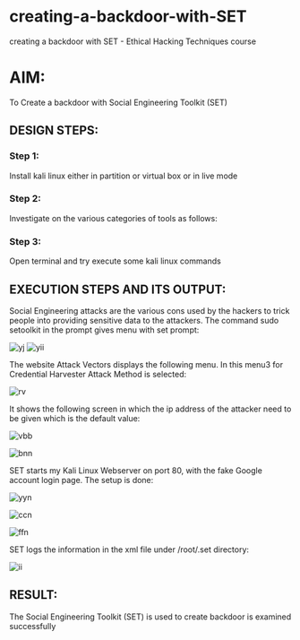 # creating-a-backdoor-with-SET
creating a backdoor with SET - Ethical Hacking Techniques course

# AIM:
To Create a backdoor with Social Engineering Toolkit (SET)

## DESIGN STEPS:

### Step 1:

Install kali linux either in partition or virtual box or in live mode


### Step 2:

Investigate on the various categories of tools as follows:

### Step 3:

Open terminal and try execute some kali linux commands

## EXECUTION STEPS AND ITS OUTPUT:
Social Engineering attacks are the various cons used by the hackers to trick people into providing sensitive data to the attackers. 
The command sudo setoolkit in the prompt gives menu with set prompt:

![yj](https://github.com/Sharmilasha/creating-a-backdoor-with-SET/assets/94506182/2aecc8a9-53ce-4eff-b677-e3f924a9b30f)
![yii](https://github.com/Sharmilasha/creating-a-backdoor-with-SET/assets/94506182/5e6658db-59be-4ecb-ac84-cdaaf88e8696)

The website Attack Vectors displays the following menu. In this menu3 for Credential Harvester Attack Method is selected:

![rv](https://github.com/Sharmilasha/creating-a-backdoor-with-SET/assets/94506182/43b3b224-3ae8-4794-a7bc-894402fc1d5d)

It shows the following screen in which the ip address of the attacker need to be given which is the default value:

![vbb](https://github.com/Sharmilasha/creating-a-backdoor-with-SET/assets/94506182/0dcd9ab8-c184-4276-b0df-cb72b5c284cf)

![bnn](https://github.com/Sharmilasha/creating-a-backdoor-with-SET/assets/94506182/9e15b95a-b6b3-475e-932e-06387d925c51)

SET starts my Kali Linux Webserver on port 80, with the fake Google account login page. The setup is done:


![yyn](https://github.com/Sharmilasha/creating-a-backdoor-with-SET/assets/94506182/d981ca9b-bfd2-40cd-87f0-782c6b7b262b)


![ccn](https://github.com/Sharmilasha/creating-a-backdoor-with-SET/assets/94506182/18e2c4bf-7728-4493-b265-40b801557eb7)



![ffn](https://github.com/Sharmilasha/creating-a-backdoor-with-SET/assets/94506182/17bc5e6a-786c-42c2-b928-802b664108ae)

SET logs the information in the xml file under /root/.set directory:

![ii](https://github.com/Sharmilasha/creating-a-backdoor-with-SET/assets/94506182/0107d525-7fc4-4dd2-9082-3f635e2467fd)




## RESULT:
The Social Engineering Toolkit (SET) is used to create backdoor is  examined successfully
